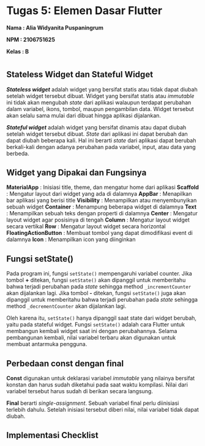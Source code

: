 # **Tugas 5: Elemen Dasar Flutter**

**Nama   : Alia Widyanita Puspaningrum**

**NPM    : 2106751625**

**Kelas  : B**

#

## Stateless Widget dan Stateful Widget

**_Stateless widget_** adalah widget yang bersifat statis atau tidak dapat diubah setelah widget tersebut dibuat. Widget yang bersifat statis atau _immutable_ ini tidak akan mengubah _state_ dari aplikasi walaupun terdapat perubahan dalam variabel, ikons, tombol, maupun pengambilan data. Widget tersebut akan selalu sama mulai dari dibuat hingga aplikasi dijalankan.

**_Stateful widget_** adalah widget yang bersifat dinamis atau dapat diubah setelah widget tersebut dibuat. _State_ dari aplikasi ini dapat berubah dan dapat diubah beberapa kali. Hal ini berarti _state_ dari aplikasi dapat berubah berkali-kali dengan adanya perubahan pada variabel, input, atau data yang berbeda.

## Widget yang Dipakai dan Fungsinya

**MaterialApp** : Inisiasi title, theme, dan mengatur home dari aplikasi
**Scaffold** : Mengatur layout dari widget yang ada di dalamnya
**AppBar** : Menapilkan bar aplikasi yang berisi title
**Visibility** : Menampilkan atau menyembunyikan sebuah widget
**Container** : Menampung beberapa widget di dalamnya
**Text** : Menampilkan sebuah teks dengan properti di dalamnya
**Center** : Mengatur layout widget agar posisinya di tengah
**Column** : Mengatur layout widget secara vertikal
**Row** : Mengatur layout widget secara horizontal
**FloatingActionButton** : Membuat tombol yang dapat dimodifikasi event di dalamnya
**Icon** : Menampilkan icon yang diinginkan

## Fungsi setState()

Pada program ini, fungsi `setState()` mempengaruhi variabel counter. Jika tombol **+** ditekan, fungsi `setState()` akan dipanggil untuk memberitahu bahwa terjadi perubahan pada _state_ sehingga method `_incrementCounter` akan dijalankan lagi. Jika tombol **-** ditekan, fungsi `setState()` juga akan dipanggil untuk memberitahu bahwa terjadi perubahan pada _state_ sehingga method `_decrementCounter` akan dijalankan lagi.

Oleh karena itu, `setState()` hanya dipanggil saat state dari widget berubah, yaitu pada stateful widget. Fungsi `setState()` adalah cara Flutter untuk membangun kembali widget saat ini dengan perubahannya. Selama pembangunan kembali, nilai variabel terbaru akan digunakan untuk membuat antarmuka pengguna.

## Perbedaan const dengan final

**Const** digunakan untuk deklarasi variabel _immutable_ yang nilainya bersifat konstan dan harus sudah diketahui pada saat waktu kompilasi. Nilai dari variabel tersebut harus sudah di berikan secara langsung. 

**Final** berarti _single-assignment_. Sebuah variabel final perlu diinisiasi terlebih dahulu. Setelah inisiasi tersebut diberi nilai, nilai variabel tidak dapat diubah.

## Implementasi Checklist

